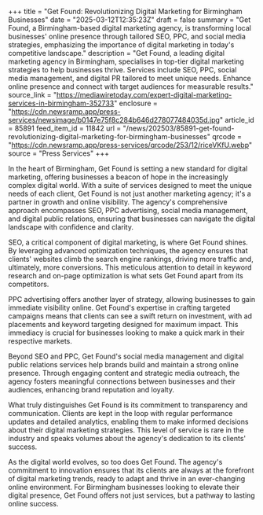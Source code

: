 +++
title = "Get Found: Revolutionizing Digital Marketing for Birmingham Businesses"
date = "2025-03-12T12:35:23Z"
draft = false
summary = "Get Found, a Birmingham-based digital marketing agency, is transforming local businesses' online presence through tailored SEO, PPC, and social media strategies, emphasizing the importance of digital marketing in today's competitive landscape."
description = "Get Found, a leading digital marketing agency in Birmingham, specialises in top-tier digital marketing strategies to help businesses thrive. Services include SEO, PPC, social media management, and digital PR tailored to meet unique needs. Enhance online presence and connect with target audiences for measurable results."
source_link = "https://mediawiretoday.com/expert-digital-marketing-services-in-birmingham-352733"
enclosure = "https://cdn.newsramp.app/press-services/newsimage/b0147e75f8c284b646d278077484035d.jpg"
article_id = 85891
feed_item_id = 11842
url = "/news/202503/85891-get-found-revolutionizing-digital-marketing-for-birmingham-businesses"
qrcode = "https://cdn.newsramp.app/press-services/qrcode/253/12/riceVKfU.webp"
source = "Press Services"
+++

<p>In the heart of Birmingham, Get Found is setting a new standard for digital marketing, offering businesses a beacon of hope in the increasingly complex digital world. With a suite of services designed to meet the unique needs of each client, Get Found is not just another marketing agency; it's a partner in growth and online visibility. The agency's comprehensive approach encompasses SEO, PPC advertising, social media management, and digital public relations, ensuring that businesses can navigate the digital landscape with confidence and clarity.</p><p>SEO, a critical component of digital marketing, is where Get Found shines. By leveraging advanced optimization techniques, the agency ensures that clients' websites climb the search engine rankings, driving more traffic and, ultimately, more conversions. This meticulous attention to detail in keyword research and on-page optimization is what sets Get Found apart from its competitors.</p><p>PPC advertising offers another layer of strategy, allowing businesses to gain immediate visibility online. Get Found's expertise in crafting targeted campaigns means that clients can see a swift return on investment, with ad placements and keyword targeting designed for maximum impact. This immediacy is crucial for businesses looking to make a quick mark in their respective markets.</p><p>Beyond SEO and PPC, Get Found's social media management and digital public relations services help brands build and maintain a strong online presence. Through engaging content and strategic media outreach, the agency fosters meaningful connections between businesses and their audiences, enhancing brand reputation and loyalty.</p><p>What truly distinguishes Get Found is its commitment to transparency and communication. Clients are kept in the loop with regular performance updates and detailed analytics, enabling them to make informed decisions about their digital marketing strategies. This level of service is rare in the industry and speaks volumes about the agency's dedication to its clients' success.</p><p>As the digital world evolves, so too does Get Found. The agency's commitment to innovation ensures that its clients are always at the forefront of digital marketing trends, ready to adapt and thrive in an ever-changing online environment. For Birmingham businesses looking to elevate their digital presence, Get Found offers not just services, but a pathway to lasting online success.</p>